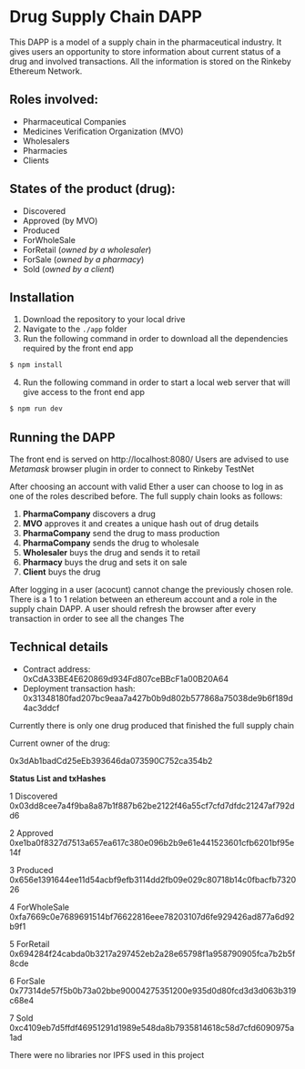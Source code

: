 # Drug Supply Chain DAPP

This DAPP is a model of a supply chain in the pharmaceutical industry.
It gives users an opportunity to store information about current status of a drug and involved transactions. All the information is stored on the Rinkeby Ethereum Network.

## Roles involved:

  - Pharmaceutical Companies
  - Medicines Verification Organization (MVO)
  - Wholesalers
  - Pharmacies
  - Clients

## States of the product (drug):

  - Discovered
  - Approved (by MVO)
  - Produced
  - ForWholeSale
  - ForRetail (*owned by a wholesaler*)
  - ForSale (*owned by a pharmacy*)
  - Sold (*owned by a client*)

## Installation

1. Download the repository to your local drive
2. Navigate to the `./app` folder
3. Run the following command in order to download all the dependencies required by the front end app
```sh
$ npm install
```
4. Run the following command in order to start a local web server that will give access to the front end app
```sh
$ npm run dev
```
## Running the DAPP
The front end is served on http://localhost:8080/
Users are advised to use *Metamask* browser plugin in order to connect to Rinkeby TestNet

After choosing an account with valid Ether a user can choose to log in as one of the roles described before.
The full supply chain looks as follows:

1. **PharmaCompany** discovers a drug
2. **MVO** approves it and creates a unique hash out of drug details
3. **PharmaCompany** send the drug to mass production
4. **PharmaCompany** sends the drug to wholesale
5. **Wholesaler** buys the drug and sends it to retail
6. **Pharmacy** buys the drug and sets it on sale
7. **Client** buys the drug

After logging in a user (acocunt) cannot change the previously chosen role.
There is a 1 to 1 relation between an ethereum account and a role in the supply chain DAPP.
A user should refresh the browser after every transaction in order to see all the changes
The

## Technical details

- Contract address: 0xCdA33BE4E620869d934Fd807ceBBcF1a00B20A64
- Deployment transaction hash: 0x31348180fad207bc9eaa7a427b0b9d802b577868a75038de9b6f189d4ac3ddcf

Currently there is only one drug produced that finished the full supply chain

Current owner of the drug:

0x3dAb1badCd25eEb393646da073590C752ca354b2

**Status List and txHashes**

1	Discovered
    0x03dd8cee7a4f9ba8a87b1f887b62be2122f46a55cf7cfd7dfdc21247af792dd6	       

2	Approved
    0xe1ba0f8327d7513a657ea617c380e096b2b9e61e441523601cfb6201bf95e14f

3	Produced
    0x656e1391644ee11d54acbf9efb3114dd2fb09e029c80718b14c0fbacfb732026

4	ForWholeSale
    0xfa7669c0e7689691514bf76622816eee78203107d6fe929426ad877a6d92b9f1

5	ForRetail
    0x694284f24cabda0b3217a297452eb2a28e65798f1a958790905fca7b2b5f8cde

6	ForSale
    0x77314de57f5b0b73a02bbe90004275351200e935d0d80fcd3d3d063b319c68e4

7	Sold
    0xc4109eb7d5ffdf46951291d1989e548da8b7935814618c58d7cfd6090975a1ad

There were no libraries nor IPFS used in this project
